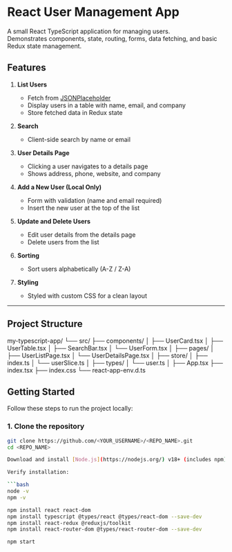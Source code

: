 # React User Management App

A small React TypeScript application for managing users.  
Demonstrates components, state, routing, forms, data fetching, and basic Redux state management.

## Features

1. **List Users**
   - Fetch from [JSONPlaceholder](https://jsonplaceholder.typicode.com/users)
   - Display users in a table with name, email, and company
   - Store fetched data in Redux state

2. **Search**
   - Client-side search by name or email

3. **User Details Page**
   - Clicking a user navigates to a details page
   - Shows address, phone, website, and company

4. **Add a New User (Local Only)**
   - Form with validation (name and email required)
   - Insert the new user at the top of the list

5. **Update and Delete Users**
   - Edit user details from the details page
   - Delete users from the list

6. **Sorting**
   - Sort users alphabetically (A-Z / Z-A)

7. **Styling**
   - Styled with custom CSS for a clean layout

---

## Project Structure

my-typescript-app/
└── src/
├── components/
│ ├── UserCard.tsx
│ ├── UserTable.tsx
│ ├── SearchBar.tsx
│ └── UserForm.tsx
│
├── pages/
│ ├── UserListPage.tsx
│ └── UserDetailsPage.tsx
│
├── store/
│ ├── index.ts
│ └── userSlice.ts
│
├── types/
│ └── user.ts
│
├── App.tsx
├── index.tsx
├── index.css
└── react-app-env.d.ts

## Getting Started

Follow these steps to run the project locally:

### 1. Clone the repository

```bash
git clone https://github.com/<YOUR_USERNAME>/<REPO_NAME>.git
cd <REPO_NAME>

Download and install [Node.js](https://nodejs.org/) v18+ (includes npm).

Verify installation:

```bash
node -v
npm -v

npm install react react-dom
npm install typescript @types/react @types/react-dom --save-dev
npm install react-redux @reduxjs/toolkit
npm install react-router-dom @types/react-router-dom --save-dev

npm start